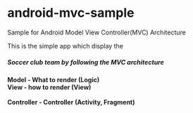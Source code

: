 # android-mvc-sample
Sample for Android Model View Controller(MVC) Architecture

This is the simple app which display the <h5>Soccer club team by following the MVC architecture</h5>

<h4>Model - What to render (Logic) <br/>
View  - how to render (View)<br/><br/>
Controller - Controller (Activity, Fragment)<br/>
</h4>


